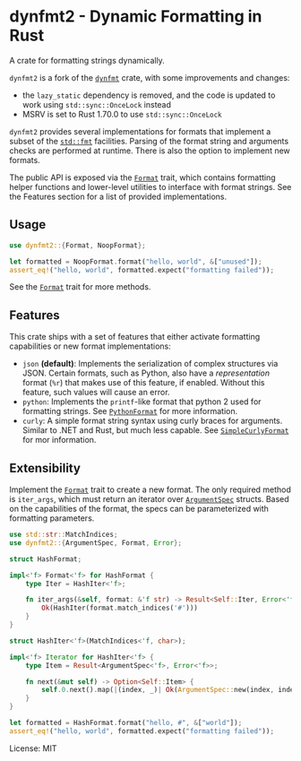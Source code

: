 # dynfmt2 - Dynamic Formatting in Rust

A crate for formatting strings dynamically.

`dynfmt2` is a fork of the [`dynfmt`](https://github.com/jan-auer/dynfmt) crate, with some improvements and changes:

- the `lazy_static` dependency is removed, and the code is updated to work using `std::sync::OnceLock` instead
- MSRV is set to Rust 1.70.0 to use `std::sync::OnceLock`

`dynfmt2` provides several implementations for formats that implement a subset of the
[`std::fmt`] facilities. Parsing of the format string and arguments checks are performed at
runtime. There is also the option to implement new formats.

The public API is exposed via the [`Format`] trait, which contains formatting helper functions
and lower-level utilities to interface with format strings. See the Features section for a list
of provided implementations.

## Usage

```rust
use dynfmt2::{Format, NoopFormat};

let formatted = NoopFormat.format("hello, world", &["unused"]);
assert_eq!("hello, world", formatted.expect("formatting failed"));
```

See the [`Format`] trait for more methods.

## Features

This crate ships with a set of features that either activate formatting capabilities or new
format implementations:

 - `json` **(default)**: Implements the serialization of complex structures via JSON. Certain
   formats, such as Python, also have a _representation_ format (`%r`) that makes use of this
   feature, if enabled. Without this feature, such values will cause an error.
 - `python`: Implements the `printf`-like format that python 2 used for formatting strings. See
   [`PythonFormat`] for more information.
 - `curly`: A simple format string syntax using curly braces for arguments. Similar to .NET and
   Rust, but much less capable. See [`SimpleCurlyFormat`] for mor information.

## Extensibility

Implement the [`Format`] trait to create a new format. The only required method is `iter_args`,
which must return an iterator over [`ArgumentSpec`] structs. Based on the capabilities of the
format, the specs can be parameterized with formatting parameters.

```rust
use std::str::MatchIndices;
use dynfmt2::{ArgumentSpec, Format, Error};

struct HashFormat;

impl<'f> Format<'f> for HashFormat {
    type Iter = HashIter<'f>;

    fn iter_args(&self, format: &'f str) -> Result<Self::Iter, Error<'f>> {
        Ok(HashIter(format.match_indices('#')))
    }
}

struct HashIter<'f>(MatchIndices<'f, char>);

impl<'f> Iterator for HashIter<'f> {
    type Item = Result<ArgumentSpec<'f>, Error<'f>>;

    fn next(&mut self) -> Option<Self::Item> {
        self.0.next().map(|(index, _)| Ok(ArgumentSpec::new(index, index + 1)))
    }
}

let formatted = HashFormat.format("hello, #", &["world"]);
assert_eq!("hello, world", formatted.expect("formatting failed"));
```

[`std::fmt`]: https://doc.rust-lang.org/stable/std/fmt/
[`serde::Serialize`]: https://docs.rs/serde/latest/serde/trait.Serialize.html
[`Format`]: https://docs.rs/dynfmt2/latest/dynfmt2/trait.Format.html
[`ArgumentSpec`]: https://docs.rs/dynfmt2/latest/dynfmt2/struct.ArgumentSpec.html
[`PythonFormat`]: https://docs.rs/dynfmt2/latest/dynfmt2/python/struct.PythonFormat.html
[`SimpleCurlyFormat`]: https://docs.rs/dynfmt2/latest/dynfmt2/curly/struct.SimpleCurlyFormat.html

License: MIT
